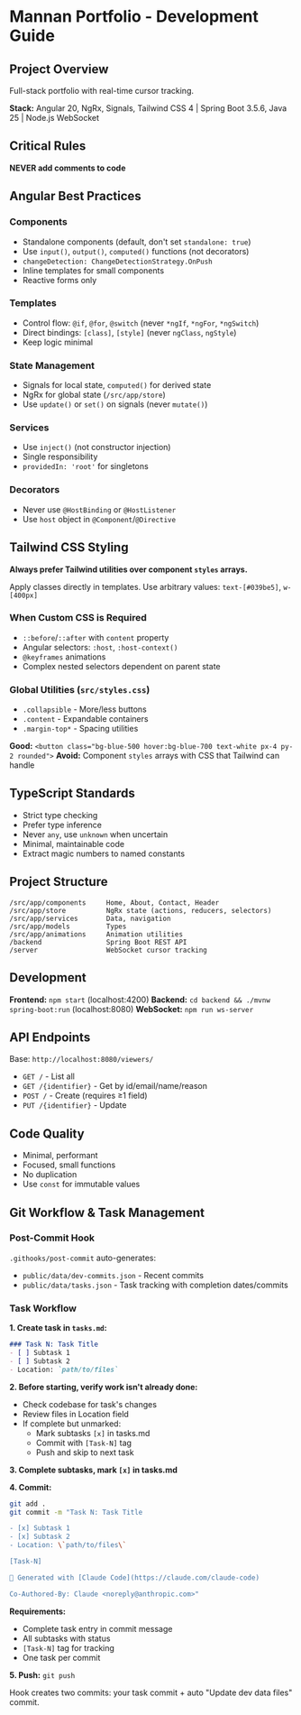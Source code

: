 # Mannan Portfolio - Development Guide

## Project Overview

Full-stack portfolio with real-time cursor tracking.

**Stack:** Angular 20, NgRx, Signals, Tailwind CSS 4 | Spring Boot 3.5.6, Java 25 | Node.js WebSocket

## Critical Rules

**NEVER add comments to code**

## Angular Best Practices

### Components
- Standalone components (default, don't set `standalone: true`)
- Use `input()`, `output()`, `computed()` functions (not decorators)
- `changeDetection: ChangeDetectionStrategy.OnPush`
- Inline templates for small components
- Reactive forms only

### Templates
- Control flow: `@if`, `@for`, `@switch` (never `*ngIf`, `*ngFor`, `*ngSwitch`)
- Direct bindings: `[class]`, `[style]` (never `ngClass`, `ngStyle`)
- Keep logic minimal

### State Management
- Signals for local state, `computed()` for derived state
- NgRx for global state (`/src/app/store`)
- Use `update()` or `set()` on signals (never `mutate()`)

### Services
- Use `inject()` (not constructor injection)
- Single responsibility
- `providedIn: 'root'` for singletons

### Decorators
- Never use `@HostBinding` or `@HostListener`
- Use `host` object in `@Component`/`@Directive`

## Tailwind CSS Styling

**Always prefer Tailwind utilities over component `styles` arrays.**

Apply classes directly in templates. Use arbitrary values: `text-[#039be5]`, `w-[400px]`

### When Custom CSS is Required
- `::before`/`::after` with `content` property
- Angular selectors: `:host`, `:host-context()`
- `@keyframes` animations
- Complex nested selectors dependent on parent state

### Global Utilities (`src/styles.css`)
- `.collapsible` - More/less buttons
- `.content` - Expandable containers
- `.margin-top*` - Spacing utilities

**Good:** `<button class="bg-blue-500 hover:bg-blue-700 text-white px-4 py-2 rounded">`
**Avoid:** Component `styles` arrays with CSS that Tailwind can handle

## TypeScript Standards

- Strict type checking
- Prefer type inference
- Never `any`, use `unknown` when uncertain
- Minimal, maintainable code
- Extract magic numbers to named constants

## Project Structure

```
/src/app/components     Home, About, Contact, Header
/src/app/store          NgRx state (actions, reducers, selectors)
/src/app/services       Data, navigation
/src/app/models         Types
/src/app/animations     Animation utilities
/backend                Spring Boot REST API
/server                 WebSocket cursor tracking
```

## Development

**Frontend:** `npm start` (localhost:4200)
**Backend:** `cd backend && ./mvnw spring-boot:run` (localhost:8080)
**WebSocket:** `npm run ws-server`

## API Endpoints

Base: `http://localhost:8080/viewers/`

- `GET /` - List all
- `GET /{identifier}` - Get by id/email/name/reason
- `POST /` - Create (requires ≥1 field)
- `PUT /{identifier}` - Update

## Code Quality

- Minimal, performant
- Focused, small functions
- No duplication
- Use `const` for immutable values

## Git Workflow & Task Management

### Post-Commit Hook

`.githooks/post-commit` auto-generates:
- `public/data/dev-commits.json` - Recent commits
- `public/data/tasks.json` - Task tracking with completion dates/commits

### Task Workflow

**1. Create task in `tasks.md`:**
```markdown
### Task N: Task Title
- [ ] Subtask 1
- [ ] Subtask 2
- Location: `path/to/files`
```

**2. Before starting, verify work isn't already done:**
- Check codebase for task's changes
- Review files in Location field
- If complete but unmarked:
  - Mark subtasks `[x]` in tasks.md
  - Commit with `[Task-N]` tag
  - Push and skip to next task

**3. Complete subtasks, mark `[x]` in tasks.md**

**4. Commit:**
```bash
git add .
git commit -m "Task N: Task Title

- [x] Subtask 1
- [x] Subtask 2
- Location: \`path/to/files\`

[Task-N]

🤖 Generated with [Claude Code](https://claude.com/claude-code)

Co-Authored-By: Claude <noreply@anthropic.com>"
```

**Requirements:**
- Complete task entry in commit message
- All subtasks with status
- `[Task-N]` tag for tracking
- One task per commit

**5. Push:** `git push`

Hook creates two commits: your task commit + auto "Update dev data files" commit.
